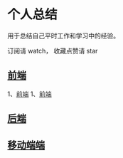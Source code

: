 # 个人总结 #
用于总结自己平时工作和学习中的经验。

订阅请 watch， 收藏点赞请 star

## [前端](https://github.com/i5yi/blog/)
   1、[前端](https://github.com/i5yi/blog/)
   1、[前端](https://github.com/i5yi/blog/)
## [后端](https://github.com/i5yi/blog/)
## [移动端端](https://github.com/i5yi/blog/)
